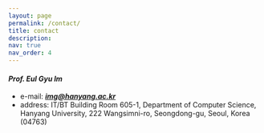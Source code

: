 ```yaml
---
layout: page
permalink: /contact/
title: contact
description:
nav: true
nav_order: 4
---
```


#### ***Prof. Eul Gyu Im***
- e-mail: ***<a href="mailto:img@hanyang.ac.kr">img@hanyang.ac.kr</a>***
- address: IT/BT Building Room 605-1,
Department of Computer Science, Hanyang University, 222 Wangsimni-ro, 
Seongdong-gu, Seoul, Korea (04763)
